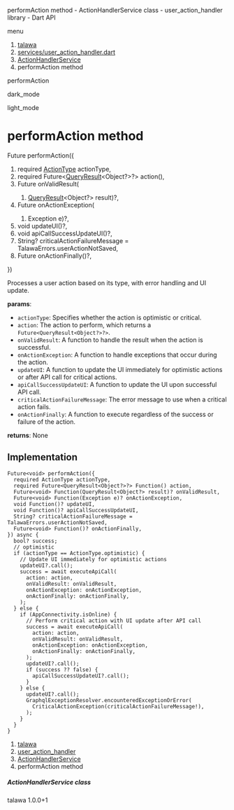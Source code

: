 




performAction method - ActionHandlerService class - user\_action\_handler library - Dart API







menu

1. [talawa](../../index.html)
2. [services/user\_action\_handler.dart](../../services_user_action_handler/services_user_action_handler-library.html)
3. [ActionHandlerService](../../services_user_action_handler/ActionHandlerService-class.html)
4. performAction method

performAction


dark\_mode

light\_mode




# performAction method


Future<void>
performAction({

1. required [ActionType](../../enums_enums/ActionType.html) actionType,
2. required Future<[QueryResult](https://pub.dev/documentation/graphql/5.2.0-beta.9/graphql/QueryResult-class.html)<Object?>?> action(),
3. Future<void> onValidResult(
   1. [QueryResult](https://pub.dev/documentation/graphql/5.2.0-beta.9/graphql/QueryResult-class.html)<Object?> result)?,
4. Future<void> onActionException(
   1. Exception e)?,
5. void updateUI()?,
6. void apiCallSuccessUpdateUI()?,
7. String? criticalActionFailureMessage = TalawaErrors.userActionNotSaved,
8. Future<void> onActionFinally()?,

})

Processes a user action based on its type, with error handling and UI update.

**params**:

* `actionType`: Specifies whether the action is optimistic or critical.
* `action`: The action to perform, which returns a `Future<QueryResult<Object?>?>`.
* `onValidResult`: A function to handle the result when the action is successful.
* `onActionException`: A function to handle exceptions that occur during the action.
* `updateUI`: A function to update the UI immediately for optimistic actions or after API call for critical actions.
* `apiCallSuccessUpdateUI`: A function to update the UI upon successful API call.
* `criticalActionFailureMessage`: The error message to use when a critical action fails.
* `onActionFinally`: A function to execute regardless of the success or failure of the action.

**returns**:
None


## Implementation

```
Future<void> performAction({
  required ActionType actionType,
  required Future<QueryResult<Object?>?> Function() action,
  Future<void> Function(QueryResult<Object?> result)? onValidResult,
  Future<void> Function(Exception e)? onActionException,
  void Function()? updateUI,
  void Function()? apiCallSuccessUpdateUI,
  String? criticalActionFailureMessage = TalawaErrors.userActionNotSaved,
  Future<void> Function()? onActionFinally,
}) async {
  bool? success;
  // optimistic
  if (actionType == ActionType.optimistic) {
    // Update UI immediately for optimistic actions
    updateUI?.call();
    success = await executeApiCall(
      action: action,
      onValidResult: onValidResult,
      onActionException: onActionException,
      onActionFinally: onActionFinally,
    );
  } else {
    if (AppConnectivity.isOnline) {
      // Perform critical action with UI update after API call
      success = await executeApiCall(
        action: action,
        onValidResult: onValidResult,
        onActionException: onActionException,
        onActionFinally: onActionFinally,
      );
      updateUI?.call();
      if (success ?? false) {
        apiCallSuccessUpdateUI?.call();
      }
    } else {
      updateUI?.call();
      GraphqlExceptionResolver.encounteredExceptionOrError(
        CriticalActionException(criticalActionFailureMessage!),
      );
    }
  }
}
```

 


1. [talawa](../../index.html)
2. [user\_action\_handler](../../services_user_action_handler/services_user_action_handler-library.html)
3. [ActionHandlerService](../../services_user_action_handler/ActionHandlerService-class.html)
4. performAction method

##### ActionHandlerService class





talawa
1.0.0+1






